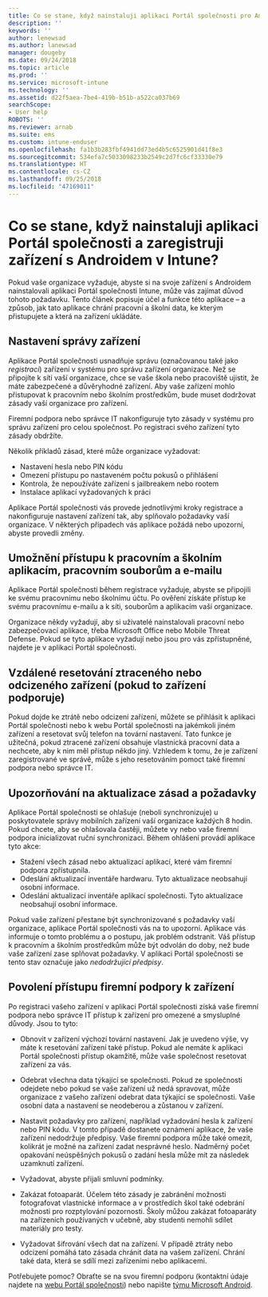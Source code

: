 ```yaml
---
title: Co se stane, když nainstaluji aplikaci Portál společnosti pro Android
description: ''
keywords: ''
author: lenewsad
ms.author: lanewsad
manager: dougeby
ms.date: 09/24/2018
ms.topic: article
ms.prod: ''
ms.service: microsoft-intune
ms.technology: ''
ms.assetid: d22f5aea-7be4-419b-b51b-a522ca037b69
searchScope:
- User help
ROBOTS: ''
ms.reviewer: arnab
ms.suite: ems
ms.custom: intune-enduser
ms.openlocfilehash: fa1b3b283fbf4941dd73ed4b5c6525901d41f8e3
ms.sourcegitcommit: 534efa7c5033098233b2549c2d7fc6cf33330e79
ms.translationtype: HT
ms.contentlocale: cs-CZ
ms.lasthandoff: 09/25/2018
ms.locfileid: "47169011"
---
```

# <a name="what-happens-if-you-install-the-company-portal-app-and-enroll-your-android-device-in-intune"></a>Co se stane, když nainstaluji aplikaci Portál společnosti a zaregistruji zařízení s Androidem v Intune?

Pokud vaše organizace vyžaduje, abyste si na svoje zařízení s Androidem nainstalovali aplikaci Portál společnosti Intune, může vás zajímat důvod tohoto požadavku. Tento článek popisuje účel a funkce této aplikace – a způsob, jak tato aplikace chrání pracovní a školní data, ke kterým přistupujete a která na zařízení ukládáte.

## <a name="gets-your-device-managed"></a>Nastavení správy zařízení
Aplikace Portál společnosti usnadňuje správu (označovanou také jako *registraci*) zařízení v systému pro správu zařízení organizace. Než se připojíte k síti vaší organizace, chce se vaše škola nebo pracoviště ujistit, že máte zabezpečené a důvěryhodné zařízení. Aby vaše zařízení mohlo přistupovat k pracovním nebo školním prostředkům, bude muset dodržovat zásady vaší organizace pro zařízení. 

Firemní podpora nebo správce IT nakonfiguruje tyto zásady v systému pro správu zařízení pro celou společnost. Po registraci svého zařízení tyto zásady obdržíte. 

Několik příkladů zásad, které může organizace vyžadovat:
* Nastavení hesla nebo PIN kódu
* Omezení přístupu po nastaveném počtu pokusů o přihlášení
* Kontrola, že nepoužíváte zařízení s jailbreakem nebo rootem
* Instalace aplikací vyžadovaných k práci

Aplikace Portál společnosti vás provede jednotlivými kroky registrace a nakonfiguruje nastavení zařízení tak, aby splňovalo požadavky vaší organizace. V některých případech vás aplikace požádá nebo upozorní, abyste provedli změny.

## <a name="gives-you-access-to-work-and-school-apps-work-files-and-email"></a>Umožnění přístupu k pracovním a školním aplikacím, pracovním souborům a e-mailu
Aplikace Portál společnosti během registrace vyžaduje, abyste se připojili ke svému pracovnímu nebo školnímu účtu. Po ověření získáte přístup ke svému pracovnímu e-mailu a k síti, souborům a aplikacím vaší organizace. 

Organizace někdy vyžadují, aby si uživatelé nainstalovali pracovní nebo zabezpečovací aplikace, třeba Microsoft Office nebo Mobile Threat Defense. Pokud se tyto aplikace vyžadují nebo jsou pro vás zpřístupněné, najdete je v aplikaci Portál společnosti.

## <a name="lets-you-remotely-reset-a-lost-or-stolen-device-if-device-supports-it"></a>Vzdálené resetování ztraceného nebo odcizeného zařízení (pokud to zařízení podporuje)
Pokud dojde ke ztrátě nebo odcizení zařízení, můžete se přihlásit k aplikaci Portál společnosti nebo k webu Portál společnosti na jakémkoli jiném zařízení a resetovat svůj telefon na tovární nastavení. Tato funkce je užitečná, pokud ztracené zařízení obsahuje vlastnická pracovní data a nechcete, aby k nim měl přístup někdo jiný. Vzhledem k tomu, že je zařízení zaregistrované ve správě, může s jeho resetováním pomoct také firemní podpora nebo správce IT.  

## <a name="notifies-you-of-policy-updates-and-requirements"></a>Upozorňování na aktualizace zásad a požadavky
Aplikace Portál společnosti se ohlašuje (neboli synchronizuje) u poskytovatele správy mobilních zařízení vaší organizace každých 8 hodin. Pokud chcete, aby se ohlašovala častěji, můžete vy nebo vaše firemní podpora inicializovat ruční synchronizaci. Během ohlášení provádí aplikace tyto akce:  
* Stažení všech zásad nebo aktualizací aplikací, které vám firemní podpora zpřístupnila.  
* Odeslání aktualizací inventáře hardwaru. Tyto aktualizace neobsahují osobní informace.  
* Odeslání aktualizací inventáře aplikací společnosti. Tyto aktualizace neobsahují osobní informace.  

Pokud vaše zařízení přestane být synchronizované s požadavky vaší organizace, aplikace Portál společnosti vás na to upozorní. Aplikace vás informuje o tomto problému a o postupu, jak problém odstranit. Váš přístup k pracovním a školním prostředkům může být odvolán do doby, než bude vaše zařízení zase splňovat požadavky. V aplikaci Portál společnosti se tento stav označuje jako *nedodržující předpisy*. 

## <a name="permits-company-support-access-to-your-device"></a>Povolení přístupu firemní podpory k zařízení
Po registraci vašeho zařízení v aplikaci Portál společnosti získá vaše firemní podpora nebo správce IT přístup k zařízení pro omezené a smysluplné důvody. Jsou to tyto:  

* Obnovit v zařízení výchozí tovární nastavení. Jak je uvedeno výše, vy máte k resetování zařízení také přístup. Pokud ale nemáte k aplikaci Portál společnosti přístup okamžitě, může vaše společnost resetovat zařízení za vás.  

* Odebrat všechna data týkající se společnosti. Pokud ze společnosti odejdete nebo pokud se vaše zařízení už nedá spravovat, může organizace z vašeho zařízení odebrat data týkající se společnosti. Vaše osobní data a nastavení se neodeberou a zůstanou v zařízení.  

* Nastavit požadavky pro zařízení, například vyžadování hesla k zařízení nebo PIN kódu. V tomto případě dostanete oznámení aplikace, že vaše zařízení nedodržuje předpisy. Vaše firemní podpora může také omezit, kolikrát je možné na zařízení zadat nesprávné heslo. Nadměrný počet opakování neúspěšných pokusů o zadání hesla může mít za následek uzamknutí zařízení.  

* Vyžadovat, abyste přijali smluvní podmínky.  

* Zakázat fotoaparát. Účelem této zásady je zabránění možnosti fotografovat vlastnické informace a v prostředích škol také odebrání možnosti pro rozptylování pozornosti. Školy můžou zakázat fotoaparáty na zařízeních používaných v učebně, aby studenti nemohli sdílet materiály pro testy.  

* Vyžadovat šifrování všech dat na zařízení. V případě ztráty nebo odcizení pomáhá tato zásada chránit data na vašem zařízení. Chrání také data, která se sdílí mezi zařízeními nebo aplikacemi.  

Potřebujete pomoc? Obraťte se na svou firemní podporu (kontaktní údaje najdete na [webu Portál společnosti](https://go.microsoft.com/fwlink/?linkid=2010980)) nebo napište <a href="mailto:wintunedroidfbk@microsoft.com?subject=I'm having trouble installing the Company Portal app on my Android device&body=Describe the issue you're experiencing here.">týmu Microsoft Android</a>.
